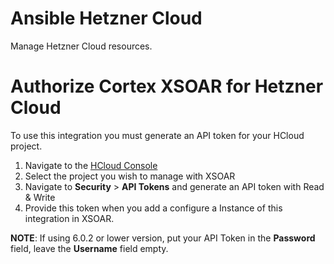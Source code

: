 # Ansible Hetzner Cloud
Manage Hetzner Cloud resources.

# Authorize Cortex XSOAR for Hetzner Cloud

To use this integration you must generate an API token for your HCloud project.

1. Navigate to the [HCloud Console](https://console.hetzner.cloud/projects)
2. Select the project you wish to manage with XSOAR
3. Navigate to **Security** > **API Tokens** and generate an API token with Read & Write
4. Provide this token when you add a configure a Instance of this integration in XSOAR.

**NOTE**: If using 6.0.2 or lower version, put your API Token in the **Password** field, leave the **Username** field empty.
